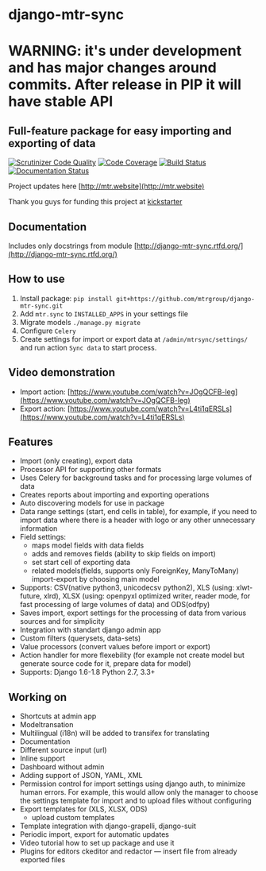 # django-mtr-sync

# WARNING: it's under development and has major changes around commits. After release in PIP it will have stable API

## Full-feature package for easy importing and exporting of data

[![Scrutinizer Code Quality](https://scrutinizer-ci.com/g/mtrgroup/django-mtr-sync/badges/quality-score.png?b=master)](https://scrutinizer-ci.com/g/mtrgroup/django-mtr-sync/?branch=master) [![Code Coverage](https://scrutinizer-ci.com/g/mtrgroup/django-mtr-sync/badges/coverage.png?b=master)](https://scrutinizer-ci.com/g/mtrgroup/django-mtr-sync/?branch=master) [![Build Status](https://scrutinizer-ci.com/g/mtrgroup/django-mtr-sync/badges/build.png?b=master)](https://scrutinizer-ci.com/g/mtrgroup/django-mtr-sync/build-status/master) [![Documentation Status](https://readthedocs.org/projects/django-mtr-sync/badge/?version=latest)](https://readthedocs.org/projects/django-mtr-sync/?badge=latest)

Project updates here [http://mtr.website](http://mtr.website)

Thank you guys for funding this project at [kickstarter](https://www.kickstarter.com/projects/1625615835/django-opensource-improved-import-export-package)

## Documentation
Includes only docstrings from module [http://django-mtr-sync.rtfd.org/](http://django-mtr-sync.rtfd.org/)

## How to use
1. Install package:
   `pip install git+https://github.com/mtrgroup/django-mtr-sync.git`
2. Add `mtr.sync` to `INSTALLED_APPS` in your settings file
3. Migrate models `./manage.py migrate`
4. Configure `Celery`
5. Create settings for import or export data at `/admin/mtrsync/settings/` and run action `Sync data` to start process.

## Video demonstration
- Import action: [https://www.youtube.com/watch?v=JOgQCFB-leg](https://www.youtube.com/watch?v=JOgQCFB-leg)
- Export action: [https://www.youtube.com/watch?v=L4ti1qERSLs](https://www.youtube.com/watch?v=L4ti1qERSLs)

## Features
- Import (only creating), export data
- Processor API for supporting other formats
- Uses Celery for background tasks and for processing large volumes of data
- Creates reports about importing and exporting operations
- Auto discovering models for use in package
- Data range settings (start, end cells in table), for example, if you need to import data where there is a header with logo or any other unnecessary information
- Field settings:
  - maps model fields with data fields
  - adds and removes fields (ability to skip fields on import)
  - set start cell of exporting data
  - related models(fields, supports only ForeignKey, ManyToMany) import-export by choosing main model
- Supports: CSV(native python3, unicodecsv python2), XLS (using: xlwt-future, xlrd), XLSX (using: openpyxl optimized writer, reader mode, for fast processing of large volumes of data) and ODS(odfpy)
- Saves import, export settings for the processing of data from various sources and for simplicity
- Integration with standart django admin app
- Custom filters (querysets, data-sets)
- Value processors (convert values before import or export)
- Action handler for more flexebility (for example not create model but generate source code for it, prepare data for model)
- Supports: Django 1.6-1.8 Python 2.7, 3.3+

## Working on
- Shortcuts at admin app
- Modeltransation
- Multilingual (i18n) will be added to transifex for translating
- Documentation
- Different source input (url)
- Inline support
- Dashboard without admin
- Adding support of JSON, YAML, XML
- Permission control for import settings using django auth, to minimize human errors. For example, this would allow only the manager to choose the settings template for import and to upload files without configuring
- Export templates for (XLS, XLSX, ODS)
  - upload custom templates
- Template integration with django-grapelli, django-suit
- Periodic import, export for automatic updates
- Video tutorial how to set up package and use it
- Plugins for editors ckeditor and redactor — insert file from already exported files
